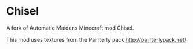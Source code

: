 Chisel
======

A fork of Automatic Maidens Minecraft mod Chisel.

This mod uses textures from the Painterly pack http://painterlypack.net/